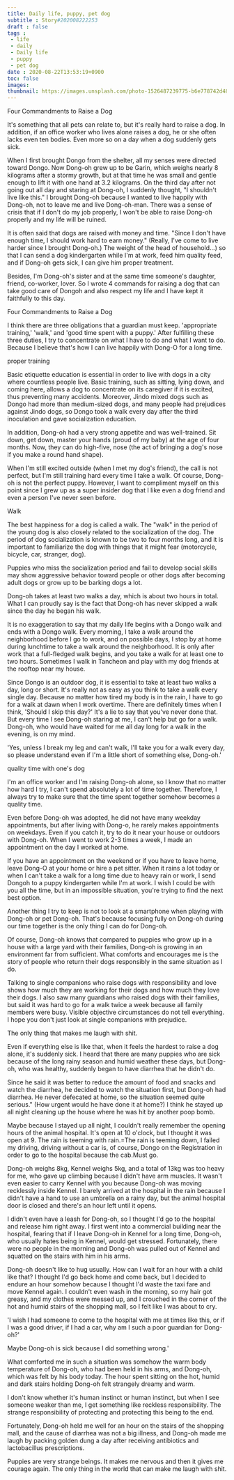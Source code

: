 ```yaml
---
title: Daily life, puppy, pet dog
subtitle : Story#202008222253
draft : false
tags :
 - life
 - daily
 - Daily life
 - puppy
 - pet dog
date : 2020-08-22T13:53:19+0900
toc: false
images: 
thumbnail: https://images.unsplash.com/photo-1526487239775-b6e778742d48?ixlib=rb-1.2.1&q=80&fm=jpg&crop=entropy&cs=tinysrgb&w=1080&fit=max&ixid=eyJhcHBfaWQiOjE1NTU0OX0
---
```


Four Commandments to Raise a Dog  

It's something that all pets can relate to, but it's really hard to raise a dog. In addition, if an office worker who lives alone raises a dog, he or she often lacks even ten bodies. Even more so on a day when a dog suddenly gets sick.  

When I first brought Dongo from the shelter, all my senses were directed toward Dongo. Now Dong-oh grew up to be Garin, which weighs nearly 8 kilograms after a stormy growth, but at that time he was small and gentle enough to lift it with one hand at 3.2 kilograms. On the third day after not going out all day and staring at Dong-oh, I suddenly thought, "I shouldn't live like this." I brought Dong-oh because I wanted to live happily with Dong-oh, not to leave me and live Dong-oh-man. There was a sense of crisis that if I don't do my job properly, I won't be able to raise Dong-oh properly and my life will be ruined.  

It is often said that dogs are raised with money and time. "Since I don't have enough time, I should work hard to earn money." (Really, I've come to live harder since I brought Dong-oh.) The weight of the head of household...) so that I can send a dog kindergarten while I'm at work, feed him quality feed, and if Dong-oh gets sick, I can give him proper treatment.  

Besides, I'm Dong-oh's sister and at the same time someone's daughter, friend, co-worker, lover. So I wrote 4 commands for raising a dog that can take good care of Dongoh and also respect my life and I have kept it faithfully to this day.  

Four Commandments to Raise a Dog  

I think there are three obligations that a guardian must keep. 'appropriate training,' 'walk,' and 'good time spent with a puppy.' After fulfilling these three duties, I try to concentrate on what I have to do and what I want to do. Because I believe that's how I can live happily with Dong-O for a long time.  

proper training  

Basic etiquette education is essential in order to live with dogs in a city where countless people live. Basic training, such as sitting, lying down, and coming here, allows a dog to concentrate on its caregiver if it is excited, thus preventing many accidents. Moreover, Jindo mixed dogs such as Dongo had more than medium-sized dogs, and many people had prejudices against Jindo dogs, so Dongo took a walk every day after the third inoculation and gave socialization education.  

In addition, Dong-oh had a very strong appetite and was well-trained. Sit down, get down, master your hands (proud of my baby) at the age of four months. Now, they can do high-five, nose (the act of bringing a dog's nose if you make a round hand shape).  

When I'm still excited outside (when I met my dog's friend), the call is not perfect, but I'm still training hard every time I take a walk. Of course, Dong-oh is not the perfect puppy. However, I want to compliment myself on this point since I grew up as a super insider dog that I like even a dog friend and even a person I've never seen before.  

Walk  

The best happiness for a dog is called a walk. The "walk" in the period of the young dog is also closely related to the socialization of the dog. The period of dog socialization is known to be two to four months long, and it is important to familiarize the dog with things that it might fear (motorcycle, bicycle, car, stranger, dog).  

Puppies who miss the socialization period and fail to develop social skills may show aggressive behavior toward people or other dogs after becoming adult dogs or grow up to be barking dogs a lot.  

Dong-oh takes at least two walks a day, which is about two hours in total. What I can proudly say is the fact that Dong-oh has never skipped a walk since the day he began his walk.  

It is no exaggeration to say that my daily life begins with a Dongo walk and ends with a Dongo walk. Every morning, I take a walk around the neighborhood before I go to work, and on possible days, I stop by at home during lunchtime to take a walk around the neighborhood. It is only after work that a full-fledged walk begins, and you take a walk for at least one to two hours. Sometimes I walk in Tancheon and play with my dog friends at the rooftop near my house.  

Since Dongo is an outdoor dog, it is essential to take at least two walks a day, long or short. It's really not as easy as you think to take a walk every single day. Because no matter how tired my body is in the rain, I have to go for a walk at dawn when I work overtime. There are definitely times when I think, 'Should I skip this day?' It's a lie to say that you've never done that. But every time I see Dong-oh staring at me, I can't help but go for a walk. Dong-oh, who would have waited for me all day long for a walk in the evening, is on my mind.  

'Yes, unless I break my leg and can't walk, I'll take you for a walk every day, so please understand even if I'm a little short of something else, Dong-oh.'  

quality time with one's dog  

I'm an office worker and I'm raising Dong-oh alone, so I know that no matter how hard I try, I can't spend absolutely a lot of time together. Therefore, I always try to make sure that the time spent together somehow becomes a quality time.  

Even before Dong-oh was adopted, he did not have many weekday appointments, but after living with Dong-o, he rarely makes appointments on weekdays. Even if you catch it, try to do it near your house or outdoors with Dong-oh. When I went to work 2-3 times a week, I made an appointment on the day I worked at home.  

If you have an appointment on the weekend or if you have to leave home, leave Dong-O at your home or hire a pet sitter. When it rains a lot today or when I can't take a walk for a long time due to heavy rain or work, I send Dongoh to a puppy kindergarten while I'm at work. I wish I could be with you all the time, but in an impossible situation, you're trying to find the next best option.  

Another thing I try to keep is not to look at a smartphone when playing with Dong-oh or pet Dong-oh. That's because focusing fully on Dong-oh during our time together is the only thing I can do for Dong-oh.  

Of course, Dong-oh knows that compared to puppies who grow up in a house with a large yard with their families, Dong-oh is growing in an environment far from sufficient. What comforts and encourages me is the story of people who return their dogs responsibly in the same situation as I do.  

Talking to single companions who raise dogs with responsibility and love shows how much they are working for their dogs and how much they love their dogs. I also saw many guardians who raised dogs with their families, but said it was hard to go for a walk twice a week because all family members were busy. Visible objective circumstances do not tell everything. I hope you don't just look at single companions with prejudice.  

The only thing that makes me laugh with shit.  

Even if everything else is like that, when it feels the hardest to raise a dog alone, it's suddenly sick. I heard that there are many puppies who are sick because of the long rainy season and humid weather these days, but Dong-oh, who was healthy, suddenly began to have diarrhea that he didn't do.  

Since he said it was better to reduce the amount of food and snacks and watch the diarrhea, he decided to watch the situation first, but Dong-oh had diarrhea. He never defecated at home, so the situation seemed quite serious." (How urgent would he have done it at home?) I think he stayed up all night cleaning up the house where he was hit by another poop bomb.  

Maybe because I stayed up all night, I couldn't really remember the opening hours of the animal hospital. It's open at 10 o'clock, but I thought it was open at 9. The rain is teeming with rain.=The rain is teeming down, I failed my driving, driving without a car is, of course, Dongo on the Registration in order to go to the hospital because the cab.Must go.  

Dong-oh weighs 8kg, Kennel weighs 5kg, and a total of 13kg was too heavy for me, who gave up climbing because I didn't have arm muscles. It wasn't even easier to carry Kennel with you because Dong-oh was moving recklessly inside Kennel. I barely arrived at the hospital in the rain because I didn't have a hand to use an umbrella on a rainy day, but the animal hospital door is closed and there's an hour left until it opens.  

I didn't even have a leash for Dong-oh, so I thought I'd go to the hospital and release him right away. I first went into a commercial building near the hospital, fearing that if I leave Dong-oh in Kennel for a long time, Dong-oh, who usually hates being in Kennel, would get stressed. Fortunately, there were no people in the morning and Dong-oh was pulled out of Kennel and squatted on the stairs with him in his arms.  

Dong-oh doesn't like to hug usually. How can I wait for an hour with a child like that? I thought I'd go back home and come back, but I decided to endure an hour somehow because I thought I'd waste the taxi fare and move Kennel again. I couldn't even wash in the morning, so my hair got greasy, and my clothes were messed up, and I crouched in the corner of the hot and humid stairs of the shopping mall, so I felt like I was about to cry.  

'I wish I had someone to come to the hospital with me at times like this, or if I was a good driver, if I had a car, why am I such a poor guardian for Dong-oh?'  

Maybe Dong-oh is sick because I did something wrong.'  

What comforted me in such a situation was somehow the warm body temperature of Dong-oh, who had been held in his arms, and Dong-oh, which was felt by his body today. The hour spent sitting on the hot, humid and dark stairs holding Dong-oh felt strangely dreamy and warm.  

I don't know whether it's human instinct or human instinct, but when I see someone weaker than me, I get something like reckless responsibility. The strange responsibility of protecting and protecting this being to the end.  

Fortunately, Dong-oh held me well for an hour on the stairs of the shopping mall, and the cause of diarrhea was not a big illness, and Dong-oh made me laugh by packing golden dung a day after receiving antibiotics and lactobacillus prescriptions.  

Puppies are very strange beings. It makes me nervous and then it gives me courage again. The only thing in the world that can make me laugh with shit.  

